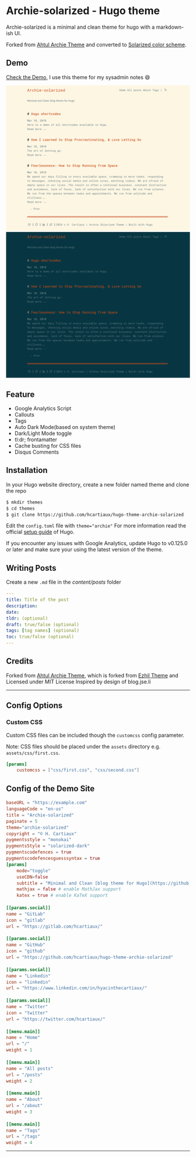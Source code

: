 # Archie-solarized - Hugo theme

Archie-solarized is a minimal and clean theme for hugo with a markdown-ish UI.

Forked from [Ahtul Archie Theme](https://github.com/athul/archie) and converted to [Solarized color scheme](https://ethanschoonover.com/solarized/).

## Demo

[Check the Demo](https://hcartiaux.github.io/), I use this theme for my sysadmin notes :smile:

![](/images/theme.png)
![](/images/archie-dark.png)
## Feature
- Google Analytics Script
- Callouts
- Tags
- Auto Dark Mode(based on system theme)
- Dark/Light Mode toggle
- tl:dr; frontamatter
- Cache busting for CSS files
- Disqus Comments

## Installation
In your Hugo website directory, create a new folder named theme and clone the repo
```bash
$ mkdir themes
$ cd themes
$ git clone https://github.com/hcartiaux/hugo-theme-archie-solarized
```
Edit the `config.toml` file with `theme="archie"`
For more information read the official [setup guide](https://gohugo.io/installation/) of Hugo.

If you encounter any issues with Google Analytics, update Hugo to v0.125.0 or
later and make sure your using the latest version of the theme.

## Writing Posts
Create a new `.md` file in the *content/posts* folder
```yml
---
title: Title of the post
description:
date:
tldr: (optional)
draft: true/false (optional)
tags: [tag names] (optional)
toc: true/false (optional)
---
```

## Credits

Forked from [Ahtul Archie Theme](https://github.com/athul/archie), which is forked from [Ezhil Theme](https://github.com/vividvilla/ezhil) and Licensed under MIT License
Inspired by design of blog.jse.li

----

## Config Options

### Custom CSS
Custom CSS files can be included though the `customcss` config parameter.

Note: CSS files should be placed under the `assets` directory e.g. `assets/css/first.css`.

```toml
[params]
	customcss = ["css/first.css", "css/second.css"]
```


## Config of the Demo Site

```toml
baseURL = "https://example.com"
languageCode = "en-us"
title = "Archie-solarized"
paginate = 5
theme="archie-solarized"
copyright = "© H. Cartiaux"
pygmentsstyle = "monokai"
pygmentsStyle = "solarized-dark"
pygmentscodefences = true
pygmentscodefencesguesssyntax = true
[params]
    mode="toggle"
    useCDN=false
    subtitle = "Minimal and Clean [blog theme for Hugo](https://github.com/hcartiaux/hugo-theme-archie-solarized)"
    mathjax = false # enable MathJax support
    katex = true # enable KaTeX support

[[params.social]]
name = "GitLab"
icon = "gitlab"
url = "https://gitlab.com/hcartiaux/"

[[params.social]]
name = "GitHub"
icon = "github"
url = "https://github.com/hcartiaux/hugo-theme-archie-solarized"

[[params.social]]
name = "Linkedin"
icon = "linkedin"
url = "https://www.linkedin.com/in/hyacinthecartiaux/"

[[params.social]]
name = "Twitter"
icon = "twitter"
url = "https://twitter.com/hcartiaux/"

[[menu.main]]
name = "Home"
url = "/"
weight = 1

[[menu.main]]
name = "All posts"
url = "/posts"
weight = 2

[[menu.main]]
name = "About"
url = "/about"
weight = 3

[[menu.main]]
name = "Tags"
url = "/tags"
weight = 4
```
---

